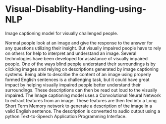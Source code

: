 # Visual-Disablity-Handling-using-NLP
Image captioning model for visually challenged people.

Normal people look at an image and give the response to the answer for any questions utilizing their insight. But visually impaired people have to rely on others for help to interpret and understand an image. Several technologies have been developed for assistance of visually impaired people. One of the ways blind people understand their surroundings is by clicking images and relying on descriptions generated by image captioning systems. Being able to describe the content of an image using properly formed English sentences is a challenging task, but it could have great impact by helping visually impaired people better understand their surroundings. These descriptions can then be read out loud to the visually impaired. The Image captioning model uses a Convolutional Neural Network to extract features from an image. These features are then fed into a Long Short Term Memory network to generate a description of the image in a valid English sentence. The description is converted to audio output using a python Text-to-Speech Application Programming Interface. 
